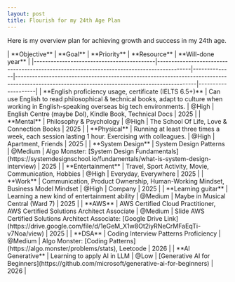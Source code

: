 ```yaml
---
layout: post
title: Flourish for my 24th Age Plan
---
```


Here is my overview plan for achieving growth and success in my 24th age.

<div class="styled-table">
| **Objective**                             | **Goal**                                                                                  | **Priority** | **Resource**                                                                                                                                  | **Will-done year** | 
|-------------------------------------------|------------------------------------------------------------------------------------------|--------------|----------------------------------------------------------------------------------------------------------------------------------------------|--------------------|
| **English proficiency usage, certificate (IELTS 6.5+)** | Can use English to read philosophical & technical books, adapt to culture when working in English-speaking overseas big tech environments. | @High        | English Centre (maybe Dol), Kindle Book, Technical Docs                                                                                       | 2025              |
| **Mental**                                 | Philosophy & Psychology                                                                  | @High        | The School Of Life, Love & Connection Books                                                                                                 | 2025              |
| **Physical**                               | Running at least three times a week, each session lasting 1 hour. Exercising with colleagues. | @High        | Apartment, Friends                                                                                                                           | 2025              |
| **System Design**                          | System Design Patterns                                                                   | @Medium      | Algo Monster: [System Design Fundamentals](https://systemdesignschool.io/fundamentals/what-is-system-design-interview)                       | 2025              |
| **Entertainment**                          | Travel, Sport Activity, Movie, Communication, Hobbies                                    | @High        | Everyday, Everywhere                                                                                                                         | 2025              |
| **Work**                                   | Communication, Product Ownership, Human-Working Mindset, Business Model Mindset          | @High        | Company                                                                                                                                      | 2025              |
| **Learning guitar**                        | Learning a new kind of entertainment ability                                             | @Medium      | Maybe in Musical Central (Ward 7)                                                                                                           | 2025              |
| **AWS**                                    | AWS Certified Cloud Practitioner, AWS Certified Solutions Architect Associate            | @Medium      | Slide AWS Certified Solutions Architect Associate: [Google Drive Link](https://drive.google.com/file/d/1eGeM_X1w8Ot2iyRNeCrMFaEqTi-v7Noa/view) | 2025              |
| **DSA**                                    | Coding Interview Patterns Proficiency                                                   | @Medium      | Algo Monster: [Coding Patterns](https://algo.monster/problems/stats), Leetcode                                                               | 2026              |
| **AI Generative**                          | Learning to apply AI in LLM                                                              | @Low         | [Generative AI for Beginners](https://github.com/microsoft/generative-ai-for-beginners)                                                     | 2026              |
</div>
